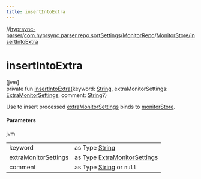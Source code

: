 ```yaml
---
title: insertIntoExtra
---
```

//[hyprsync-parser](../../../../index.html)/[com.hyprsync.parser.repo.sortSettings](../../index.html)/[MonitorRepo](../index.html)/[MonitorStore](index.html)/[insertIntoExtra](insert-into-extra.html)



# insertIntoExtra



[jvm]\
private fun [insertIntoExtra](insert-into-extra.html)(keyword: [String](https://kotlinlang.org/api/core/kotlin-stdlib/kotlin/-string/index.html), extraMonitorSettings: [ExtraMonitorSettings](../../../com.hyprsync.parser.models/-extra-monitor-settings/index.html), comment: [String](https://kotlinlang.org/api/core/kotlin-stdlib/kotlin/-string/index.html)?)



Use to insert processed [extraMonitorSettings](insert-into-extra.html) binds to [monitorStore](monitor-store.html).



#### Parameters


jvm

| | |
|---|---|
| keyword | as Type [String](https://kotlinlang.org/api/core/kotlin-stdlib/kotlin/-string/index.html) |
| extraMonitorSettings | as Type [ExtraMonitorSettings](../../../com.hyprsync.parser.models/-extra-monitor-settings/index.html) |
| comment | as Type [String](https://kotlinlang.org/api/core/kotlin-stdlib/kotlin/-string/index.html) or `null` |



